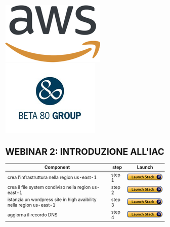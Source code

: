 ![](images/AWS_logo_PMS_300x180.png)![](images/beta80logo.jpeg)
# **WEBINAR 2: INTRODUZIONE ALL'IAC**

| Component | step | Launch |
| --- | --- | --- 
|crea l'infrastruttura nella region us-east-1 | step 1 | [![cloudformation-launch-stack](images/cloudformation-launch-stack.png)](https://console.aws.amazon.com/cloudformation/home?region=us-east-1#/stacks/new?stackName=WordPressCore&templateURL=https://webinar2-iac-demo.s3.eu-west-2.amazonaws.com/core/wordpress-01-infrastructure.yaml) |
|crea il file system condiviso nella region us-east-1 | step 2| [![cloudformation-launch-stack](images/cloudformation-launch-stack.png)](https://console.aws.amazon.com/cloudformation/home?region=us-east-1#/stacks/new?stackName=EfsLayer&templateURL=https://webinar2-iac-demo.s3.eu-west-2.amazonaws.com/reources/wordpress-02-efsfilesystem.yaml) |
|istanzia un wordpress site in high avaibility nella region us-east-1 | step 3| [![cloudformation-launch-stack](images/cloudformation-launch-stack.png)](https://console.aws.amazon.com/cloudformation/home?region=us-east-1#/stacks/new?stackName=WordPressServers&templateURL=https://webinar2-iac-demo.s3.eu-west-2.amazonaws.com/servers/wordpress-03-web.yaml) |
|aggiorna il recordo DNS  | step 4| [![cloudformation-launch-stack](images/cloudformation-launch-stack.png)](https://console.aws.amazon.com/cloudformation/home?region=us-east-1#/stacks/new?stackName=WordPressDnsRecord&templateURL=https://webinar2-iac-demo.s3.eu-west-2.amazonaws.com/dns/wordpress-04-route53.yaml) |

